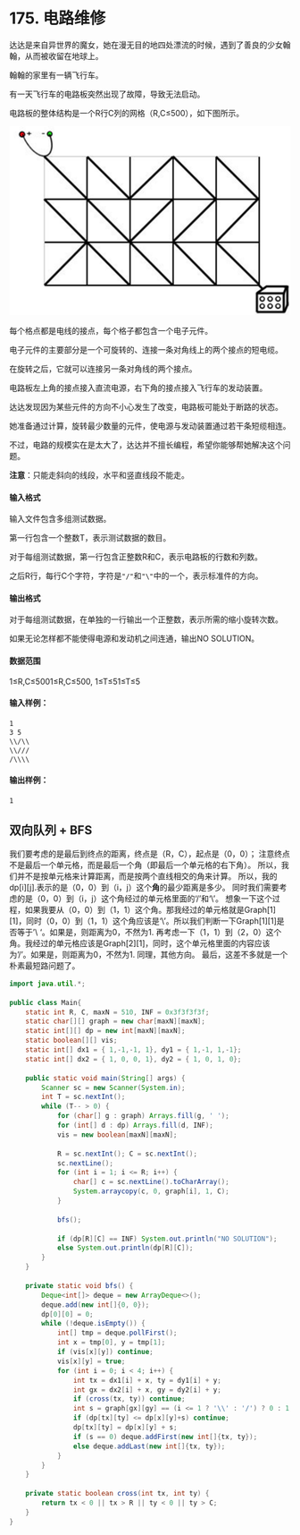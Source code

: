 # 175. 电路维修

达达是来自异世界的魔女，她在漫无目的地四处漂流的时候，遇到了善良的少女翰翰，从而被收留在地球上。

翰翰的家里有一辆飞行车。

有一天飞行车的电路板突然出现了故障，导致无法启动。

电路板的整体结构是一个R行C列的网格（R,C≤500），如下图所示。

![](pic/175_1.png)

每个格点都是电线的接点，每个格子都包含一个电子元件。

电子元件的主要部分是一个可旋转的、连接一条对角线上的两个接点的短电缆。

在旋转之后，它就可以连接另一条对角线的两个接点。

电路板左上角的接点接入直流电源，右下角的接点接入飞行车的发动装置。

达达发现因为某些元件的方向不小心发生了改变，电路板可能处于断路的状态。

她准备通过计算，旋转最少数量的元件，使电源与发动装置通过若干条短缆相连。

不过，电路的规模实在是太大了，达达并不擅长编程，希望你能够帮她解决这个问题。

**注意**：只能走斜向的线段，水平和竖直线段不能走。

#### 输入格式

输入文件包含多组测试数据。

第一行包含一个整数T，表示测试数据的数目。

对于每组测试数据，第一行包含正整数R和C，表示电路板的行数和列数。

之后R行，每行C个字符，字符是`"/"`和`"\"`中的一个，表示标准件的方向。

#### 输出格式

对于每组测试数据，在单独的一行输出一个正整数，表示所需的缩小旋转次数。

如果无论怎样都不能使得电源和发动机之间连通，输出NO SOLUTION。

#### 数据范围

1≤R,C≤5001≤R,C≤500,
1≤T≤51≤T≤5

#### 输入样例：

```
1
3 5
\\/\\
\\///
/\\\\
```

#### 输出样例：

```
1
```

## 双向队列 + BFS
我们要考虑的是最后到终点的距离，终点是（R，C），起点是（0，0）；
注意终点不是最后一个单元格，而是最后一个角（即最后一个单元格的右下角）。
所以，我们并不是按单元格来计算距离，而是按两个直线相交的角来计算。
所以，我的dp\[i]\[j].表示的是（0，0）到（i，j）这个**角**的最少距离是多少。
同时我们需要考虑的是（0，0）到（i，j）这个角经过的单元格里面的‘/’和‘\’。
想象一下这个过程，如果我要从（0，0）到（1，1）这个角。那我经过的单元格就是Graph\[1]\[1]，同时（0，0）到（1，1）这个角应该是‘\’。所以我们判断一下Graph\[1]\[1]是否等于’\ ‘。如果是，则距离为0，不然为1.
再考虑一下（1，1）到（2，0）这个角。我经过的单元格应该是Graph\[2]\[1]，同时，这个单元格里面的内容应该为’/’。如果是，则距离为0，不然为1.
同理，其他方向。
最后，这差不多就是一个朴素最短路问题了。

```java
import java.util.*;

public class Main{
    static int R, C, maxN = 510, INF = 0x3f3f3f3f;
    static char[][] graph = new char[maxN][maxN];
    static int[][] dp = new int[maxN][maxN];
    static boolean[][] vis;
    static int[] dx1 = { 1,-1,-1, 1}, dy1 = { 1,-1, 1,-1};
    static int[] dx2 = { 1, 0, 0, 1}, dy2 = { 1, 0, 1, 0};

    public static void main(String[] args) {
        Scanner sc = new Scanner(System.in);
        int T = sc.nextInt();
        while (T-- > 0) {
            for (char[] g : graph) Arrays.fill(g, ' ');
            for (int[] d : dp) Arrays.fill(d, INF);
            vis = new boolean[maxN][maxN];

            R = sc.nextInt(); C = sc.nextInt();
            sc.nextLine();
            for (int i = 1; i <= R; i++) {
                char[] c = sc.nextLine().toCharArray();
                System.arraycopy(c, 0, graph[i], 1, C);
            }

            bfs();

            if (dp[R][C] == INF) System.out.println("NO SOLUTION");
            else System.out.println(dp[R][C]);
        }
    }

    private static void bfs() {
        Deque<int[]> deque = new ArrayDeque<>();
        deque.add(new int[]{0, 0});
        dp[0][0] = 0;
        while (!deque.isEmpty()) {
            int[] tmp = deque.pollFirst();
            int x = tmp[0], y = tmp[1];
            if (vis[x][y]) continue;
            vis[x][y] = true;
            for (int i = 0; i < 4; i++) {
                int tx = dx1[i] + x, ty = dy1[i] + y;
                int gx = dx2[i] + x, gy = dy2[i] + y;
                if (cross(tx, ty)) continue;
                int s = graph[gx][gy] == (i <= 1 ? '\\' : '/') ? 0 : 1;
                if (dp[tx][ty] <= dp[x][y]+s) continue;
                dp[tx][ty] = dp[x][y] + s;
                if (s == 0) deque.addFirst(new int[]{tx, ty});
                else deque.addLast(new int[]{tx, ty});
            }
        }
    }

    private static boolean cross(int tx, int ty) {
        return tx < 0 || tx > R || ty < 0 || ty > C;
    }
}
```

